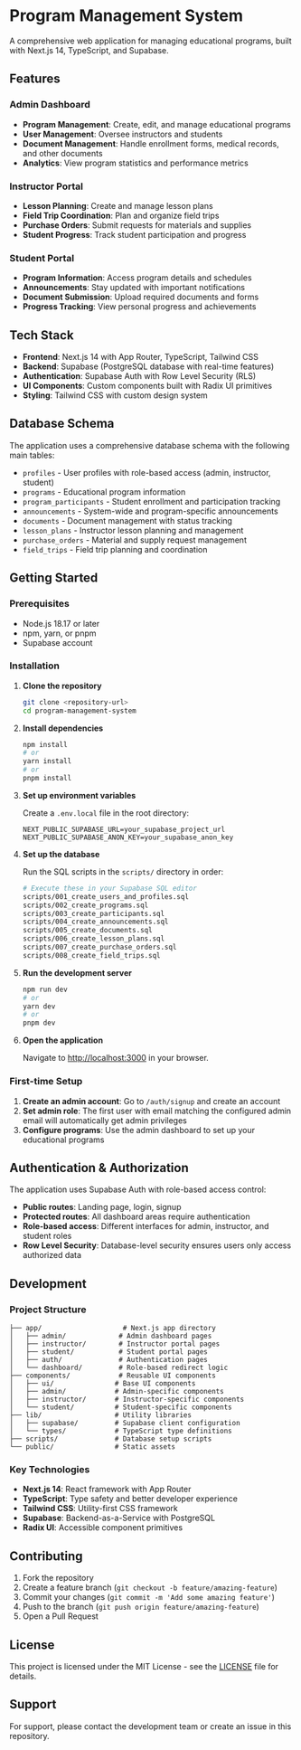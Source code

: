 # Program Management System

A comprehensive web application for managing educational programs, built with Next.js 14, TypeScript, and Supabase.

## Features

### Admin Dashboard
- **Program Management**: Create, edit, and manage educational programs
- **User Management**: Oversee instructors and students
- **Document Management**: Handle enrollment forms, medical records, and other documents
- **Analytics**: View program statistics and performance metrics

### Instructor Portal
- **Lesson Planning**: Create and manage lesson plans
- **Field Trip Coordination**: Plan and organize field trips
- **Purchase Orders**: Submit requests for materials and supplies
- **Student Progress**: Track student participation and progress

### Student Portal
- **Program Information**: Access program details and schedules
- **Announcements**: Stay updated with important notifications
- **Document Submission**: Upload required documents and forms
- **Progress Tracking**: View personal progress and achievements

## Tech Stack

- **Frontend**: Next.js 14 with App Router, TypeScript, Tailwind CSS
- **Backend**: Supabase (PostgreSQL database with real-time features)
- **Authentication**: Supabase Auth with Row Level Security (RLS)
- **UI Components**: Custom components built with Radix UI primitives
- **Styling**: Tailwind CSS with custom design system

## Database Schema

The application uses a comprehensive database schema with the following main tables:

- `profiles` - User profiles with role-based access (admin, instructor, student)
- `programs` - Educational program information
- `program_participants` - Student enrollment and participation tracking
- `announcements` - System-wide and program-specific announcements
- `documents` - Document management with status tracking
- `lesson_plans` - Instructor lesson planning and management
- `purchase_orders` - Material and supply request management
- `field_trips` - Field trip planning and coordination

## Getting Started

### Prerequisites

- Node.js 18.17 or later
- npm, yarn, or pnpm
- Supabase account

### Installation

1. **Clone the repository**
   ```bash
   git clone <repository-url>
   cd program-management-system
   ```

2. **Install dependencies**
   ```bash
   npm install
   # or
   yarn install
   # or
   pnpm install
   ```

3. **Set up environment variables**
   
   Create a `.env.local` file in the root directory:
   ```env
   NEXT_PUBLIC_SUPABASE_URL=your_supabase_project_url
   NEXT_PUBLIC_SUPABASE_ANON_KEY=your_supabase_anon_key
   ```

4. **Set up the database**
   
   Run the SQL scripts in the `scripts/` directory in order:
   ```bash
   # Execute these in your Supabase SQL editor
   scripts/001_create_users_and_profiles.sql
   scripts/002_create_programs.sql
   scripts/003_create_participants.sql
   scripts/004_create_announcements.sql
   scripts/005_create_documents.sql
   scripts/006_create_lesson_plans.sql
   scripts/007_create_purchase_orders.sql
   scripts/008_create_field_trips.sql
   ```

5. **Run the development server**
   ```bash
   npm run dev
   # or
   yarn dev
   # or
   pnpm dev
   ```

6. **Open the application**
   
   Navigate to [http://localhost:3000](http://localhost:3000) in your browser.

### First-time Setup

1. **Create an admin account**: Go to `/auth/signup` and create an account
2. **Set admin role**: The first user with email matching the configured admin email will automatically get admin privileges
3. **Configure programs**: Use the admin dashboard to set up your educational programs

## Authentication & Authorization

The application uses Supabase Auth with role-based access control:

- **Public routes**: Landing page, login, signup
- **Protected routes**: All dashboard areas require authentication
- **Role-based access**: Different interfaces for admin, instructor, and student roles
- **Row Level Security**: Database-level security ensures users only access authorized data

## Development

### Project Structure

```
├── app/                    # Next.js app directory
│   ├── admin/             # Admin dashboard pages
│   ├── instructor/        # Instructor portal pages
│   ├── student/           # Student portal pages
│   ├── auth/              # Authentication pages
│   └── dashboard/         # Role-based redirect logic
├── components/            # Reusable UI components
│   ├── ui/               # Base UI components
│   ├── admin/            # Admin-specific components
│   ├── instructor/       # Instructor-specific components
│   └── student/          # Student-specific components
├── lib/                  # Utility libraries
│   ├── supabase/         # Supabase client configuration
│   └── types/            # TypeScript type definitions
├── scripts/              # Database setup scripts
└── public/               # Static assets
```

### Key Technologies

- **Next.js 14**: React framework with App Router
- **TypeScript**: Type safety and better developer experience
- **Tailwind CSS**: Utility-first CSS framework
- **Supabase**: Backend-as-a-Service with PostgreSQL
- **Radix UI**: Accessible component primitives

## Contributing

1. Fork the repository
2. Create a feature branch (`git checkout -b feature/amazing-feature`)
3. Commit your changes (`git commit -m 'Add some amazing feature'`)
4. Push to the branch (`git push origin feature/amazing-feature`)
5. Open a Pull Request

## License

This project is licensed under the MIT License - see the [LICENSE](LICENSE) file for details.

## Support

For support, please contact the development team or create an issue in this repository.